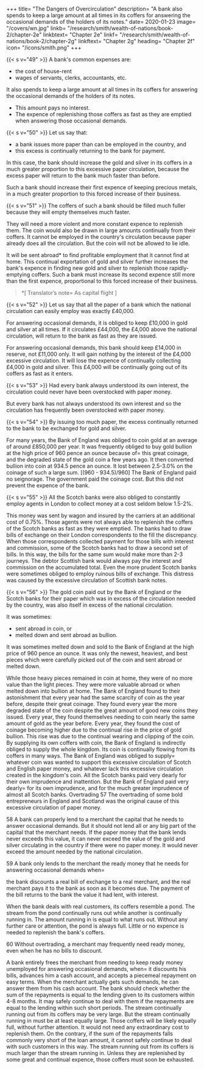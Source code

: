 +++
title=  "The Dangers of Overcirculation"
description=  "A bank also spends to keep a large amount at all times in its coffers for answering the occasional demands of the holders of its notes."
date=  2020-01-23
image=  "/covers/wn.jpg"
linkb=  "/research/smith/wealth-of-nations/book-2/chapter-2e"
linkbtext=  "Chapter 2e"
linkf=  "/research/smith/wealth-of-nations/book-2/chapter-2g"
linkftext=  "Chapter 2g"
heading=  "Chapter 2f"
icon=  "/icons/smith.png"
+++

{{< s v="49" >}} A bank's common expenses are:
- the cost of house-rent
- wages of servants, clerks, accountants, etc.

It also spends to keep a large amount at all times in its coffers for answering the occasional demands of the holders of its notes.
- This amount pays no interest.
- The expence of replenishing those coffers as fast as they are emptied when answering those occasional demands.


{{< s v="50" >}} Let us say that: 
- a bank issues more paper than can be employed in the country, and
- this excess is continually returning to the bank for payment.

In this case, the bank should increase the gold and silver in its coffers in a much greater proportion to this excessive paper circulation, because the excess paper will return to the bank much faster than before.

Such a bank should increase their first expence of keeping precious metals, in a much greater proportion to this forced increase of their business.


{{< s v="51" >}} The coffers of such a bank should be filled much fuller because they will empty themselves much faster.

They will need a more violent and more constant expence to replenish them.
The coin would also be drawn in large amounts continually from their coffers.
It cannot be employed in the country's circulation because paper already does all the circulation.
But the coin will not be allowed to lie idle.

It will be sent abroad* to find profitable employment that it cannot find at home.
This continual exportation of gold and silver further increases the bank's expence in finding new gold and silver to replenish those rapidly-emptying coffers.
Such a bank must increase its second expence still more than the first expence, proportional to this forced increase of their business.

> *[ Translator’s note=  As  capital flight ]


{{< s v="52" >}} Let us say that all the paper of a bank which the national circulation can easily employ was exactly £40,000.

For answering occasional demands, it is obliged to keep £10,000 in gold and silver at all times.
If it circulates £44,000, the £4,000 above the national circulation, will return to the bank as fast as they are issued.

For answering occasional demands, this bank should keep £14,000 in reserve, not £11,000 only.
It will gain nothing by the interest of the £4,000 excessive circulation.
It will lose the expence of continually collecting £4,000 in gold and silver.
This £4,000 will be continually going out of its coffers as fast as it enters.

{{< s v="53" >}} Had every bank always understood its own interest, the circulation could never have been overstocked with paper money.

But every bank has not always understood its own interest and so the circulation has frequently been overstocked with paper money.

{{< s v="54" >}} By issuing too much paper, the excess continually returned to the bank to be exchanged for gold and silver.

For many years, the Bank of England was obliged to coin gold at an average of around £850,000 per year.
It was frequently obliged to buy gold bullion at the high price of 960 pence an ounce because of= 
this great coinage, and
the degraded state of the gold coin a few years ago.
It then converted bullion into coin at 934.5 pence an ounce.
It lost between 2.5-3.0% on the coinage of such a large sum. [(960 - 934.5)/960]
The Bank of England paid no seignorage.
The government paid the coinage cost.
But this did not prevent the expence of the bank.

{{< s v="55" >}} All the Scotch banks were also obliged to constantly employ agents in London to collect money at a cost seldom below 1.5-2%.

This money was sent by wagon and insured by the carriers at an additional cost of 0.75%.
Those agents were not always able to replenish the coffers of the Scotch banks as fast as they were emptied.
The banks had to draw bills of exchange on their London correspondents to the fill the discrepancy.
When those correspondents collected payment for those bills with interest and commission, some of the Scotch banks had to draw a second set of bills.
In this way, the bills for the same sum would make more than 2-3 journeys.
The debtor Scottish bank would always pay the interest and commission on the accumulated total.
Even the more prudent Scotch banks were sometimes obliged to employ ruinous bills of exchange.
This distress was caused by the excessive circulation of Scottish bank notes.


{{< s v="56" >}} The gold coin paid out by the Bank of England or the Scotch banks for their paper which was in excess of the circulation needed by the country, was also itself in excess of the national circulation.

It was sometimes:
- sent abroad in coin, or
- melted down and sent abroad as bullion.

It was sometimes melted down and sold to the Bank of England at the high price of 960 pence an ounce.
It was only the newest, heaviest, and best pieces which were carefully picked out of the coin and sent abroad or melted down.

While those heavy pieces remained in coin at home, they were of no more value than the light pieces.
They were more valuable abroad or when melted down into bullion at home.
The Bank of England found to their astonishment that every year had the same scarcity of coin as the year before, despite their great coinage.
They found every year the more degraded state of the coin despite the great amount of good new coins they issued.
Every year, they found themselves needing to coin nearly the same amount of gold as the year before.
Every year, they found the cost of coinage becoming higher due to the continual rise in the price of gold bullion.
This rise was due to the continual wearing and clipping of the coin.
By supplying its own coffers with coin, the Bank of England is indirectly obliged to supply the whole kingdom.
Its coin is continually flowing from its coffers in many ways.
The Bank of England was obliged to supply= 
whatever coin was wanted to support this excessive circulation of Scotch and English paper money, and
whatever lack this excessive circulation created in the kingdom's coin.
All the Scotch banks paid very dearly for their own imprudence and inattention.
But the Bank of England paid very dearly= 
for its own imprudence, and
for the much greater imprudence of almost all Scotch banks.
Overtrading
57 The overtrading of some bold entrepreneurs in England and Scotland was the original cause of this excessive circulation of paper money.

58 A bank can properly lend to a merchant the capital that he needs to answer occasional demands.
But it should not lend all or any big part of the capital that the merchant needs.
If the paper money that the bank lends never exceeds this value, it can never exceed the value of the gold and silver circulating in the country if there were no paper money.
It would never exceed the amount needed by the national circulation.

59 A bank only lends to the merchant the ready money that he needs for answering occasional demands when= 

the bank discounts a real bill of exchange to a real merchant, and
the real merchant pays it to the bank as soon as it becomes due.
The payment of the bill returns to the bank the value it had lent, with interest.

When the bank deals with real customers, its coffers resemble a pond.
The stream from the pond continually runs out while another is continually running in.
The amount running in is equal to what runs out.
Without any further care or attention, the pond is always full.
Little or no expence is needed to replenish the bank's coffers.

60 Without overtrading, a merchant may frequently need ready money, even when he has no bills to discount.

A bank entirely frees the merchant from needing to keep ready money unemployed for answering occasional demands, when= 
it discounts his bills,
advances him a cash account, and
accepts a piecemeal repayment on easy terms.
When the merchant actually gets such demands, he can answer them from his cash account.
The bank should check whether the sum of the repayments is equal to the lending given to its customers within 4-8 months.
It may safely continue to deal with them if the repayments are equal to the lending within such short periods.
The stream continually running out from its coffers may be very large.
But the stream continually running in must be at least equally large.
Those coffers will be likely equally full, without further attention.
It would not need any extraordinary cost to replenish them.
On the contrary, if the sum of the repayments falls commonly very short of the loan amount, it cannot safely continue to deal with such customers in this way.
The stream running out from its coffers is much larger than the stream running in.
Unless they are replenished by some great and continual expence, those coffers must soon be exhausted.




